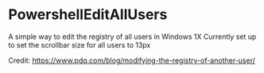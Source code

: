 # PowershellEditAllUsers
A simple way to edit the registry of all users in Windows 1X
Currently set up to set the scrollbar size for all users to 13px

Credit: https://www.pdq.com/blog/modifying-the-registry-of-another-user/
